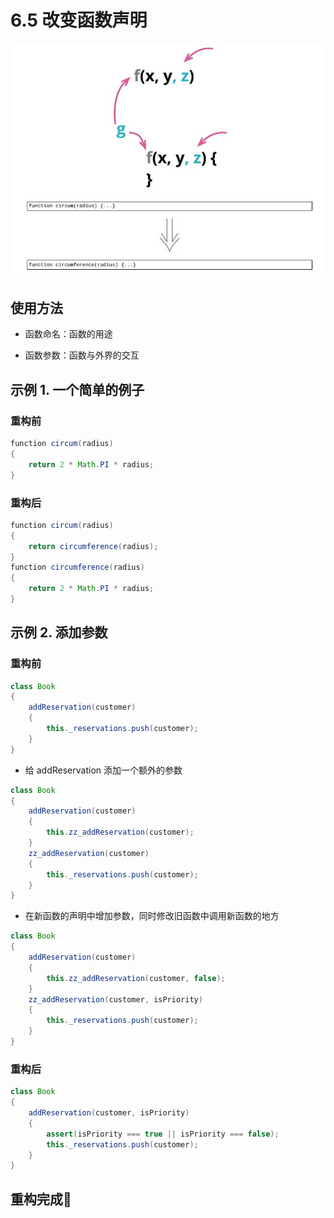 # 6.5 改变函数声明

![](../img/6.5.jpg)

## 使用方法

- 函数命名：函数的用途

- 函数参数：函数与外界的交互

## 示例 1. 一个简单的例子

### 重构前

```java
function circum(radius)
{
    return 2 * Math.PI * radius;
}
```

### 重构后

```java
function circum(radius)
{
    return circumference(radius);
}
function circumference(radius)
{
    return 2 * Math.PI * radius;
}
```

## 示例 2. 添加参数

### 重构前

```java
class Book
{
    addReservation(customer)
    {
        this._reservations.push(customer);
    }
}
```

- 给 addReservation 添加一个额外的参数

```java
class Book
{
    addReservation(customer)
    {
        this.zz_addReservation(customer);
    }
    zz_addReservation(customer)
    {
        this._reservations.push(customer);
    }
}
```

- 在新函数的声明中增加参数，同时修改旧函数中调用新函数的地方

```java
class Book
{
    addReservation(customer)
    {
        this.zz_addReservation(customer, false);
    }
    zz_addReservation(customer, isPriority)
    {
        this._reservations.push(customer);
    }
}
```

### 重构后

```java
class Book
{
    addReservation(customer, isPriority)
    {
        assert(isPriority === true || isPriority === false);
        this._reservations.push(customer);
    }
}
```

## 重构完成🎀
